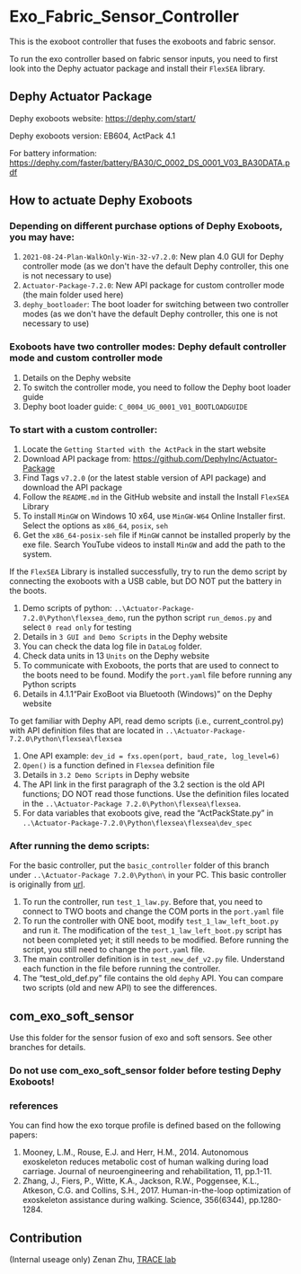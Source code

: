 # Exo_Fabric_Sensor_Controller
This is the exoboot controller that fuses the exoboots and fabric sensor.

To run the exo controller based on fabric sensor inputs, you need to first look into the Dephy actuator package and install their `FlexSEA` library.

## Dephy Actuator Package
Dephy exoboots website: 
https://dephy.com/start/

Dephy exoboots version: 
EB604, ActPack 4.1

For battery information: https://dephy.com/faster/battery/BA30/C_0002_DS_0001_V03_BA30DATA.pdf

## How to actuate Dephy Exoboots
### Depending on different purchase options of Dephy Exoboots, you may have:
1. `2021-08-24-Plan-WalkOnly-Win-32-v7.2.0`: New plan 4.0 GUI for Dephy controller mode (as we don't have the default Dephy controller, this one is not necessary to use)
3. `Actuator-Package-7.2.0`: New API package for custom controller mode (the main folder used here)
4. `dephy_bootloader`: The boot loader for switching between two controller modes
   (as we don't have the default Dephy controller, this one is not necessary to use)

### Exoboots have two controller modes: Dephy default controller mode and custom controller mode
1. Details on the Dephy website
2. To switch the controller mode, you need to follow the Dephy boot loader guide
3. Dephy boot loader guide: `C_0004_UG_0001_V01_BOOTLOADGUIDE`

### To start with a custom controller: 
1. Locate the `Getting Started with the ActPack` in the start website
2. Download API package from: https://github.com/DephyInc/Actuator-Package
3. Find Tags `v7.2.0` (or the latest stable version of API package) and download the API package
4. Follow the `README.md` in the GitHub website and install the Install `FlexSEA` Library 
5. To install `MinGW` on Windows 10 x64,  use `MinGW-W64` Online Installer first. Select the options as `x86_64`, `posix`, `seh`
6. Get the `x86_64-posix-seh` file if `MinGW` cannot be installed properly by the exe file. Search YouTube videos to install `MinGW` and add the path to the system.

If the `FlexSEA` Library is installed successfully, try to run the demo script by connecting the exoboots with a USB cable, but DO NOT put the battery in the boots.	
1. Demo scripts of python: `..\Actuator-Package-7.2.0\Python\flexsea_demo`, run the python script `run_demos.py` and select `0 read only` for testing
2. Details in `3 GUI and Demo Scripts` in the Dephy website
3. You can check the data log file in `DataLog` folder.
4. Check data units in 13 `Units` on the Dephy website
5. To communicate with Exoboots, the ports that are used to connect to the boots need to be found. Modify the `port.yaml` file before running any Python scripts
6. Details in 4.1.1“Pair ExoBoot via Bluetooth (Windows)” on the Dephy website

To get familiar with Dephy API, read demo scripts (i.e., current_control.py) with API definition files that are located in `..\Actuator-Package-7.2.0\Python\flexsea\flexsea`
1. One API example: `dev_id = fxs.open(port, baud_rate, log_level=6)`
2. `Open()` is a function defined in `Flexsea` definition file 
3. Details in `3.2 Demo Scripts` in Dephy website
4. The API link in the first paragraph of the 3.2 section is the old API functions; DO NOT read those functions. Use the definition files located in the `..\Actuator-Package 7.2.0\Python\flexsea\flexsea`.
5. For data variables that exoboots give, read the “ActPackState.py” in `..\Actuator-Package-7.2.0\Python\flexsea\flexsea\dev_spec`

### After running the demo scripts:

For the basic controller, put the `basic_controller` folder of this branch under `..\Actuator-Package 7.2.0\Python\` in your PC.
This basic controller is originally from [url](https://github.com/mit-ll/dephy-boot-interface). 
1. To run the controller, run `test_1_law.py`. Before that, you need to connect to TWO boots and change the COM ports in the `port.yaml` file
2. To run the controller with ONE boot, modify `test_1_law_left_boot.py` and run it. The modification of the `test_1_law_left_boot.py` script has not been completed yet; it still needs to be modified. Before running the script, you still need to change the `port.yaml` file.
3. The main controller definition is in `test_new_def_v2.py` file. Understand each function in the file before running the controller.
4. The “test_old_def.py” file contains the old `dephy` API. You can compare two scripts (old and new API) to see the differences.

## com_exo_soft_sensor 
Use this folder for the sensor fusion of exo and soft sensors. See other branches for details.

### Do not use com_exo_soft_sensor folder before testing Dephy Exoboots!

### references
You can find how the exo torque profile is defined based on the following papers:
1. Mooney, L.M., Rouse, E.J. and Herr, H.M., 2014. Autonomous exoskeleton reduces metabolic cost of human walking during load carriage. Journal of neuroengineering and rehabilitation, 11, pp.1-11.
2. Zhang, J., Fiers, P., Witte, K.A., Jackson, R.W., Poggensee, K.L., Atkeson, C.G. and Collins, S.H., 2017. Human-in-the-loop optimization of exoskeleton assistance during walking. Science, 356(6344), pp.1280-1284.

## Contribution
(Internal useage only)
Zenan Zhu, [TRACE lab](https://www.thetracelab.com/)
